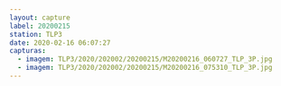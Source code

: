 ```yaml
---
layout: capture
label: 20200215
station: TLP3
date: 2020-02-16 06:07:27
capturas:
  - imagem: TLP3/2020/202002/20200215/M20200216_060727_TLP_3P.jpg
  - imagem: TLP3/2020/202002/20200215/M20200216_075310_TLP_3P.jpg
---
```

